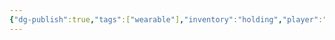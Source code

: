 ```yaml
---
{"dg-publish":true,"tags":["wearable"],"inventory":"holding","player":"[[Campaigns/A Dance of Matter/Players 👤/Lucas|Lucas]]","permalink":"/campaigns/a-dance-of-matter/items/ring-of-radiant-resistance/","dgPassFrontmatter":true}
---
```


